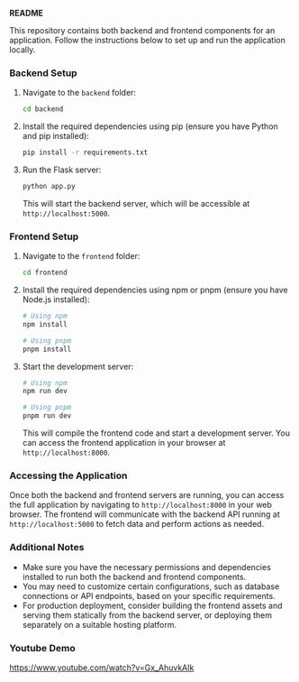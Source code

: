**README**

This repository contains both backend and frontend components for an application. Follow the instructions below to set up and run the application locally.

### Backend Setup

1. Navigate to the `backend` folder:

    ```bash
    cd backend
    ```

2. Install the required dependencies using pip (ensure you have Python and pip installed):

    ```bash
    pip install -r requirements.txt
    ```

3. Run the Flask server:

    ```bash
    python app.py
    ```

   This will start the backend server, which will be accessible at `http://localhost:5000`.

### Frontend Setup

1. Navigate to the `frontend` folder:

    ```bash
    cd frontend
    ```

2. Install the required dependencies using npm or pnpm (ensure you have Node.js installed):

    ```bash
    # Using npm
    npm install
    
    # Using pnpm
    pnpm install
    ```

3. Start the development server:

    ```bash
    # Using npm
    npm run dev
    
    # Using pnpm
    pnpm run dev
    ```

   This will compile the frontend code and start a development server. You can access the frontend application in your browser at `http://localhost:8000`.

### Accessing the Application

Once both the backend and frontend servers are running, you can access the full application by navigating to `http://localhost:8000` in your web browser. The frontend will communicate with the backend API running at `http://localhost:5000` to fetch data and perform actions as needed.

### Additional Notes

- Make sure you have the necessary permissions and dependencies installed to run both the backend and frontend components.
- You may need to customize certain configurations, such as database connections or API endpoints, based on your specific requirements.
- For production deployment, consider building the frontend assets and serving them statically from the backend server, or deploying them separately on a suitable hosting platform.

### Youtube Demo
https://www.youtube.com/watch?v=Gx_AhuvkAIk
